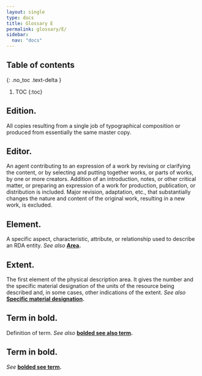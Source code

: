 ```yaml
---
layout: single
type: docs
title: Glossary E
permalink: glossary/E/
sidebar:
  nav: "docs"
---
```


## Table of contents
{: .no_toc .text-delta }

1. TOC
{:toc}

## **Edition.** 
All copies resulting from a single job of typographical composition or produced from essentially the same master copy.

## **Editor.**
An agent contributing to an expression of a work by revising or clarifying the content, or by selecting and putting together works, or parts of works, by one or more creators. Addition of an introduction, notes, or other critical matter, or preparing an expression of a work for production, publication, or distribution is included. Major revision, adaptation, etc., that substantially changes the nature and content of the original work, resulting in a new work, is excluded.

## **Element.**
A specific aspect, characteristic, attribute, or relationship used to describe an RDA entity. *See also* **[Area](/DCRMR/glossary/A/#Area).**

## **Extent.**
The first element of the physical description area. It gives the number and the specific material designation of the units of the resource being described and, in some cases, other indications of the extent. *See also* **[Specific material designation](/DCRMR/glossary/S/#Specific-material-designation).**

## **Term in bold.** 
Definition of term. *See also* **[bolded see also term](/DCRMR/glossary/Letter/#bolded-see-also-term).**

## **Term in bold.**
*See* **[bolded see term](/DCRMR/glossary/Letter/#bolded-see-also-term).**
